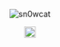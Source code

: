<p align="center"> <img src="https://github-readme-stats.vercel.app/api?username=sn0wcat&show_icons=true" alt="sn0wcat" /></p>
<p align="center">
<a href="https://twitter.com/sn0wcat" target="blank"><img align="center" src="https://cdn.jsdelivr.net/npm/simple-icons@3.0.1/icons/twitter.svg" alt="sn0wcat" height="20" width="20" /></a>
</p>

<!--
**sn0wcat/sn0wcat** is a ✨ _special_ ✨ repository because its `README.md` (this file) appears on your GitHub profile.

Here are some ideas to get you started:

- 🔭 I’m currently working on ...
- 🌱 I’m currently learning ...
- 👯 I’m looking to collaborate on ...
- 🤔 I’m looking for help with ...
- 💬 Ask me about ...
- 📫 How to reach me: ...
- 😄 Pronouns: ...
- ⚡ Fun fact: ...
-->
